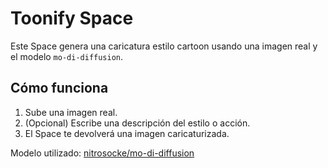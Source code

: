 # Toonify Space

Este Space genera una caricatura estilo cartoon usando una imagen real y el modelo `mo-di-diffusion`.

## Cómo funciona

1. Sube una imagen real.
2. (Opcional) Escribe una descripción del estilo o acción.
3. El Space te devolverá una imagen caricaturizada.

Modelo utilizado: [nitrosocke/mo-di-diffusion](https://huggingface.co/nitrosocke/mo-di-diffusion)
